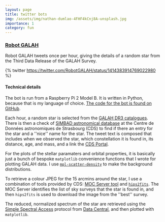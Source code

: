 ```yaml
---
layout: page
title: twitter bots
img: /assets/img/nathan-dumlao-4FHF4kCnj8A-unsplash.jpg
importance: 1
category: fun
---
```


### [Robot GALAH](https://twitter.com/RobotGALAH)

Robot GALAH tweets once per hour, giving the details of a random star from the Third Data Release of the GALAH Survey.

{% twitter https://twitter.com/RobotGALAH/status/1414383914769022980 %}


#### Technical details
The bot is run from a Raspberry Pi 2 Model B. It is written in Python, because that is my language of choice. [The code for the bot is found on GitHub](https://github.com/jeffreysimpson/robot_galah).

Each hour, a random star is selected from the [GALAH DR3 catalogues](https://www.galah-survey.org/dr3/the_catalogues/). There is then a check of [SIMBAD astronomical database](http://simbad.u-strasbg.fr/simbad/) at the Centre de Données astronomiques de Strasbourg (CDS) to find if there an entry for the star and a ''nice'' name for the star. The tweet text is composed that includes when we observed the star, which constellation it is found in, its distance, age, and mass, and a link the [CDS Portal](http://cdsportal.u-strasbg.fr). 

For the plots of the stellar paramaters and orbital properties, it is basically just a bunch of bespoke ``matplotlib`` convenience functions that I wrote for plotting GALAH data. I use [``mpl-scatter-density``](https://github.com/astrofrog/mpl-scatter-density) to make the background distributions.

To retrieve a colour JPEG for the 15 arcmins around the star, I use a combination of tools provided by CDS: [MOC Server tool](http://alasky.u-strasbg.fr/MocServer/query) and [``hips2fits``](http://alasky.u-strasbg.fr/hips-image-services/hips2fits). The MOC Server identifies the list of sky surveys that the star is found in, and then ``hips2fits`` is used to download the image from the ''best'' survey.

The reduced, normalized spectrum of the star are retrieved using the [Simple Spectral Access](https://www.ivoa.net/documents/cover/SSA-20071220.html) protocol from [Data Central](https://datacentral.org.au/), and then plotted with ``matplotlib``.
